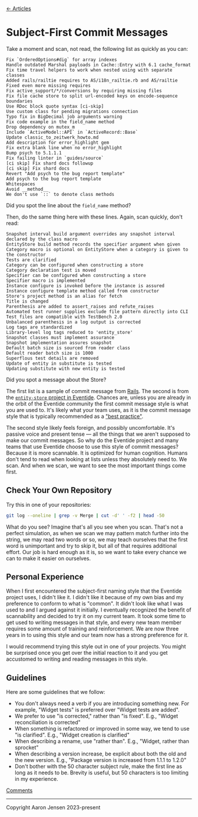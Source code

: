 [← Articles](README.md#articles)

# Subject-First Commit Messages

Take a moment and scan, not read, the following list as quickly as you can:

```
Fix `OrderedOptions#dig` for array indexes
Handle outdated Marshal payloads in Cache::Entry with 6.1 cache_format
Fix time travel helpers to work when nested using with separate classes
Added rails/railtie requires to AS/i18n_railtie.rb and AS/railtie
Fixed even more missing requires
Fix active_support/*/conversions by requiring missing files
Fix file cache store to split url-encoded keys on encode-sequence boundaries
Use RDoc block quote syntax [ci-skip]
Use custom class for pending migrations connection
Typo fix in BigDecimal job arguments warning
Fix code example in the field_name method
Drop dependency on mutex_m
Include `ActiveModel::API` in `ActiveRecord::Base`
Update classic_to_zeitwerk_howto.md
Add description for error_highlight gem
Fix extra blank line when no error_highlight
Bump psych to 5.1.1.1
Fix failing linter in `guides/source`
[ci skip] Fix shard docs followup
[ci skip] Fix shard docs
Revert "Add psych to the bug report template"
Add psych to the bug report template
Whitespaces
Avoid __method__
We don't use `::` to denote class methods
```

Did you spot the line about the `field_name` method?

Then, do the same thing here with these lines. Again, scan quickly, don't read:

```
Snapshot interval build argument overrides any snapshot interval declared by the class macro
EntityStore build method records the specifier argument when given
Category macro is optional on EntityStore when a category is given to the constructor
Tests are clarified
Category can be configured when constructing a store
Category declaration test is moved
Specifier can be configured when constructing a store
Specifier macro is implemented
Instance configure is invoked before the instance is assured
Instance configure template method called from constructor
Store's project method is an alias for fetch
Title is changed
Parenthesis are added to assert_raises and refute_raises
Automated test runner supplies exclude file pattern directly into CLI
Test files are compatible with TestBench 2.0
Unbalanced parenthesis in a log output is corrected
Log tags are standardized
Library-level log tags reduced to 'entity_store'
Snapshot classes must implement assurance
Snapshot implementation assures snapshot
Default batch size is sourced from reader class
Default reader batch size is 1000
Superflous test details are removed
Update of entity in substitute is tested
Updating substitute with new entity is tested
```

Did you spot a message about the Store?

The first list is a sample of commit message from
[Rails](https://github.com/rails/rails). The second is from the [`entity-store`
project in Eventide](https://github.com/eventide-project/entity-store). Chances
are, unless you are already in the orbit of the Eventide community the first
commit message style is what you are used to. It's likely what your team uses,
as it is the commit message style that is typically recommended as a ["best
practice"](./best-practices.md).

The second style likely feels foreign, and possibly uncomfortable. It's passive
voice and present tense &mdash; all the things that we aren't supposed to make
our commit messages. So why do the Eventide project and many teams that use
Eventide choose to use this style of commit messages? Because it is more
scannable. It is optimized for human cognition. Humans don't tend to read when
looking at lists unless they absolutely need to. We scan. And when we scan, we
want to see the most important things come first.

## Check Your Own Repository

Try this in one of your repositories:

```sh
git log --oneline | grep -v Merge | cut -d' ' -f2 | head -50
```

What do you see? Imagine that's all you see when you scan. That's not a perfect
simulation, as when we scan we may pattern match further into the string, we may
read two words or so, we may teach ourselves that the first word is unimportant
and try to skip it, but all of that requires additional effort. Our job is hard
enough as it is, so we want to take every chance we can to make it easier on
ourselves.

## Personal Experience

When I first encountered the subject-first naming style that the Eventide
project uses, I didn't like it. I didn't like it because of my own bias and my
preference to conform to what is "common". It didn't look like what I was used
to and I argued against it initially. I eventually recognized the benefit of
scannability and decided to try it on my current team. It took some time to get
used to writing messages in that style, and every new team member requires some
amount of training and reinforcement. We are now three years in to using this
style and our team now has a strong preference for it.

I would recommend trying this style out in one of your projects. You might be
surprised once you get over the initial reaction to it and you get accustomed
to writing and reading messages in this style.

## Guidelines

Here are some guidelines that we follow:

- You don't always need a verb if you are introducing something new. For
  example, "Widget tests" is preferred over "Widget tests are added".
- We prefer to use "is corrected," rather than "is fixed". E.g., "Widget
  reconciliation is corrected"
- When something is refactored or improved in some way, we tend to use "is
  clarified". E.g., "Widget creation is clarified"
- When describing a rename, use "rather than". E.g., "Widget, rather than
  sprocket"
- When describing a version increase, be explicit about both the old and the new
  version. E.g., "Package version is increased from 1.1.1 to 1.2.0"
- Don't bother with the 50 character subject rule, make the first line as long
  as it needs to be. Brevity is useful, but 50 characters is too limiting in my
  experience.

[Comments](https://github.com/aaronjensen/software-development/discussions/4)

---

Copyright Aaron Jensen 2023-present
